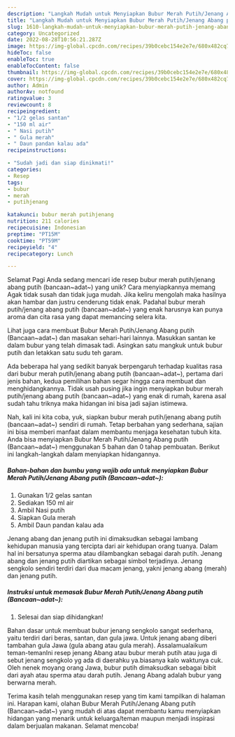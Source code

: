 ```yaml
---
description: "Langkah Mudah untuk Menyiapkan Bubur Merah Putih/Jenang Abang putih (Bancaan~adat~) yang Lezat, Lezat"
title: "Langkah Mudah untuk Menyiapkan Bubur Merah Putih/Jenang Abang putih (Bancaan~adat~) yang Lezat, Lezat"
slug: 1610-langkah-mudah-untuk-menyiapkan-bubur-merah-putih-jenang-abang-putih-bancaanadat-yang-lezat-lezat
category: Uncategorized
date: 2022-08-28T10:56:21.287Z
image: https://img-global.cpcdn.com/recipes/39b0cebc154e2e7e/680x482cq70/bubur-merah-putihjenang-abang-putih-bancaanadat-foto-resep-utama.jpg
hideToc: false
enableToc: true
enableTocContent: false
thumbnail: https://img-global.cpcdn.com/recipes/39b0cebc154e2e7e/680x482cq70/bubur-merah-putihjenang-abang-putih-bancaanadat-foto-resep-utama.jpg
cover: https://img-global.cpcdn.com/recipes/39b0cebc154e2e7e/680x482cq70/bubur-merah-putihjenang-abang-putih-bancaanadat-foto-resep-utama.jpg
author: Admin
authorAv: notfound
ratingvalue: 3
reviewcount: 8
recipeingredient:
- "1/2 gelas santan"
- "150 ml air"
- " Nasi putih"
- " Gula merah"
- " Daun pandan kalau ada"
recipeinstructions:

- "Sudah jadi dan siap dinikmati!"
categories:
- Resep
tags:
- bubur
- merah
- putihjenang

katakunci: bubur merah putihjenang 
nutrition: 211 calories
recipecuisine: Indonesian
preptime: "PT15M"
cooktime: "PT59M"
recipeyield: "4"
recipecategory: Lunch

---
```



Selamat Pagi Anda sedang mencari ide resep bubur merah putih/jenang abang putih (bancaan~adat~) yang unik? Cara menyiapkannya memang Agak tidak susah dan tidak juga mudah. Jika keliru mengolah maka hasilnya akan hambar dan justru cenderung tidak enak. Padahal bubur merah putih/jenang abang putih (bancaan~adat~) yang enak harusnya kan punya aroma dan cita rasa yang dapat memancing selera kita.


Lihat juga cara membuat Bubur Merah Putih/Jenang Abang putih (Bancaan~adat~) dan masakan sehari-hari lainnya. Masukkan santan ke dalam bubur yang telah dimasak tadi. Asingkan satu mangkuk untuk bubur putih dan letakkan satu sudu teh garam.

Ada beberapa hal yang sedikit banyak berpengaruh terhadap kualitas rasa dari bubur merah putih/jenang abang putih (bancaan~adat~), pertama dari jenis bahan, kedua pemilihan bahan segar hingga cara membuat dan menghidangkannya. Tidak usah pusing jika ingin menyiapkan bubur merah putih/jenang abang putih (bancaan~adat~) yang enak di rumah, karena asal sudah tahu triknya maka hidangan ini bisa jadi sajian istimewa.


Nah, kali ini kita coba, yuk, siapkan bubur merah putih/jenang abang putih (bancaan~adat~) sendiri di rumah. Tetap berbahan yang sederhana, sajian ini bisa memberi manfaat dalam membantu menjaga kesehatan tubuh kita. Anda bisa menyiapkan Bubur Merah Putih/Jenang Abang putih (Bancaan~adat~) menggunakan 5 bahan dan 0 tahap pembuatan. Berikut ini langkah-langkah dalam menyiapkan hidangannya.

<!--inarticleads1-->

##### Bahan-bahan dan bumbu yang wajib ada untuk menyiapkan Bubur Merah Putih/Jenang Abang putih (Bancaan~adat~):

1. Gunakan 1/2 gelas santan
1. Sediakan 150 ml air
1. Ambil  Nasi putih
1. Siapkan  Gula merah
1. Ambil  Daun pandan kalau ada


Jenang abang dan jenang putih ini dimaksudkan sebagai lambang kehidupan manusia yang tercipta dari air kehidupan orang tuanya. Dalam hal ini bersatunya sperma atau dilambangkan sebagai darah putih. Jenang abang dan jenang putih diartikan sebagai simbol terjadinya. Jenang sengkolo sendiri terdiri dari dua macam jenang, yakni jenang abang (merah) dan jenang putih. 

<!--inarticleads2-->

##### Instruksi untuk memasak Bubur Merah Putih/Jenang Abang putih (Bancaan~adat~):


1. Selesai dan siap dihidangkan!

Bahan dasar untuk membuat bubur jenang sengkolo sangat sederhana, yaitu terdiri dari beras, santan, dan gula jawa. Untuk jenang abang diberi tambahan gula Jawa (gula abang atau gula merah). Assalamualaikum teman-temanIni resep jenang Abang atau bubur merah putih atau juga di sebut jenang sengkolo yg ada di daerahku ya.biasanya kalo waktunya cuk. Oleh nenek moyang orang Jawa, bubur putih dimaksudkan sebagai bibit dari ayah atau sperma atau darah putih. Jenang Abang adalah bubur yang berwarna merah. 

Terima kasih telah menggunakan resep yang tim kami tampilkan di halaman ini. Harapan kami, olahan Bubur Merah Putih/Jenang Abang putih (Bancaan~adat~) yang mudah di atas dapat membantu kamu menyiapkan hidangan yang menarik untuk keluarga/teman maupun menjadi inspirasi dalam berjualan makanan. Selamat mencoba!
